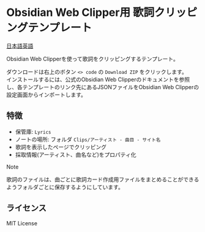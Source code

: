 # Obsidian Web Clipper用 歌詞クリッピングテンプレート

[日本語](README.md)[英語](README_en.md)

Obsidian Web Clipperを使って歌詞をクリッピングするテンプレート。  

ダウンロードは右上のボタン `<> code` の `Download ZIP` をクリックします。  
インストールするには、公式のObsidian Web Clipperのドキュメントを参照し、各テンプレートのリンク先にあるJSONファイルをObsidian Web Clipperの設定画面からインポートします。  

## 特徴

- 保管庫: `Lyrics`
- ノートの場所: フォルダ `Clips/アーティスト - 曲目 - サイト名`
- 歌詞を表示したページでクリッピング
- 採取情報(アーティスト、曲名など)をプロパティ化

> [!NOTE]
> 歌詞のファイルは、曲ごとに歌詞カード作成用ファイルをまとめることができるようフォルダごとに保存するようにしています。

## ライセンス

MIT License
